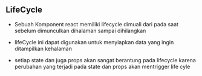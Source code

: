 ## LifeCycle

- Sebuah Komponent react memiliki lifecycle dimuali dari pada saat sebelum dimunculkan dihalaman sampai dihilangkan

- lifeCycle ini dapat digunakan untuk menyiapkan data yang ingin ditampilkan kehalaman
- setiap state dan juga props akan sangat berantung pada lifecycle karena perubahan yang terjadi pada state dan props akan mentrigger life cyle
